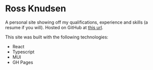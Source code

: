 # Ross Knudsen

A personal site showing off my qualifications, experience and skills (a resume if you will).  Hosted on GitHub at [this url](https://ross.knudsen.net.nz).

This site was built with the following technologies:

 * React
 * Typescript
 * MUI
 * GH Pages
 
